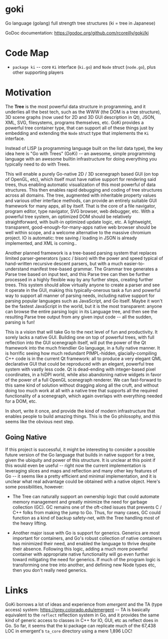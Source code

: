 # goki
Go language (golang) full strength tree structures (ki = tree in Japanese)

GoDoc documentation: https://godoc.org/github.com/rcoreilly/goki/ki

# Code Map

* `package ki` -- core `Ki` interface (`ki.go`) and `Node` struct (`node.go`), plus other supporting players

# Motivation

The **Tree** is the most powerful data structure in programming, and it underlies all the best tech, such as the WWW (the DOM is a tree structure), 3D scene graphs (now used for 2D and 3D GUI description in Qt), JSON, XML, SVG, filesystems, programs themselves, etc.  GoKi provides a powerful tree container type, that can support all of these things just by embedding and extending the `Node` struct type that implements the `Ki` interface.

Instead of LISP (a programming language built on the list data type), the key idea here is "Go with Trees" (GoKi) -- an awesome, simple programming language with an awesome builtin infrastructure for doing everything you typically need to do with Trees.

This will enable a purely Go-native 2D / 3D scenegraph based GUI (on top of OpenGL, etc), which itself must have native support for rendering said trees, thus enabling automatic visualization of this most powerful of data structures. This then enables rapid debugging and coding of tree structures across all domains. The tree, augmented with inheritable property values and various other interface methods, can provide an entirely suitable GUI framework for many apps, all by itself. That is the core of a file navigator, program editor, type navigator, SVG browser, web debugger, etc. With a powerful tree system, an optimized DOM should be relatively straightforward, with built-in  optimized update logic, etc.  A lightweight, transparent, good-enough-for-many-apps native web browser should be well within scope, and a welcome alternative to the massive chromium project. IO is automatic: tree saving / loading in JSON is already implemented, and XML is coming..

Another planned framework is a tree-based parsing system that replaces limited parser-generators (yacc / bison) with the power and speed typical of hand-written recursive descent parsers, but with a much easier-to-understand manifest tree-based grammar.  The Grammar tree generates a Parse tree based on input text, and this Parse tree can then be further processed in a highly flexible way by any further steps, creating further trees.  This system should allow virtually anyone to create a parser and see it operate in the GUI, making this typically-onerous task a fun and powerful way to support all manner of parsing needs, including native support for parsing popular languages such as JavaScript, and Go itself.  Maybe it won't be the fastest JavaScript in the world, but it is the most transparent: anyone can browse the entire parsing logic in its Language tree, and then see the resulting Parse tree output from any given input code -- all the sudden, parsing is fun!

This is a vision that will take Go to the next level of fun and productivity. It sorely lacks a native GUI. Building one on top of powerful trees, with full reflection into the GUI scenegraph itself, will put the power of the Qt framework into the much friendlier Go language, in a fully native manner. It is horrific seeing how much redundant PIMPL-hidden, glacially-compiling C++ code is in the current Qt framework: all to produce a very elegant QML declarative GUI that could be reproduced with an elegant, powerful tree system with vastly less code. Qt is dead-ending with integer-based pixel coordinates, in a hiDPI world, while also abandoning native widgets in favor of the power of a full OpenGL scenegraph renderer.  We can fast-forward to this same kind of solution without dragging along all the cruft, and without doing too much work at all with a native tree that supports all the required functionality of a scenegraph, which again overlaps with everything needed for a DOM, etc.

In short, write it once, and provide the kind of modern infrastructure that enables people to build amazing things. This is the Go philosophy, and this seems like the obvious next step.

## Going Native

If this project is successful, it might be interesting to consider a possible future version of the Go language that builds in native support for a tree, given the ubiquity and power of this structure.  It is unclear at this point if this would even be useful -- right now the current implementation is leveraging slices and maps and reflection and many other key features of Go -- it seems like a pretty efficient and minimal implementation, and it is unclear what real advantage could be obtained with a native object.  Here's some possibilities, however:

* The Tree can naturally support an ownership logic that could automate memory management and greatly minimize the need for garbage collection (GC). GC remains one of the oft-cited issues that prevents C / C++ folks from making the jump to Go. Thus, for many cases, GC could function as a kind of backup safety-net, with the Tree handling most of the heavy lifting.

* Another major issue with Go is support for generics. Generics are most important for containers, and Go's robust collection of native containers has minimized their need, and enabled the language to thrive despite their absence. Following this logic, adding a much more powerful container with appropriate native functionality will go even further toward mitigating the need for generics. If much of the program logic is transforming one tree into another, and defining new Node types etc, then you don't really need generics.

# Links

GoKi borrows a lot of ideas and experience from *emergent* and the TA (type access) system: https://grey.colorado.edu/emergent -- TA is basically equivalent to the `reflect` reflection system in Go, and it provides the same kind of generic access to classes in C++ for IO, GUI, etc as reflect does in Go.  So far, it seems that the ki package can replicate much of the 67,438 LOC in emergent's `ta_core` directory using a mere 1,896 LOC!

